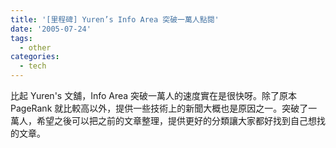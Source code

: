```yaml
---
title: '[里程碑] Yuren’s Info Area 突破一萬人點閱'
date: '2005-07-24'
tags:
  - other
categories:
  - tech
---
```

比起 Yuren's 文舖，Info Area 突破一萬人的速度實在是很快呀。除了原本 PageRank 就比較高以外，提供一些技術上的新聞大概也是原因之一。突破了一萬人，希望之後可以把之前的文章整理，提供更好的分類讓大家都好找到自己想找的文章。